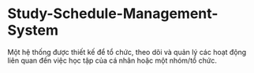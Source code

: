 # Study-Schedule-Management-System
Một hệ thống được thiết kế để tổ chức, theo dõi và quản lý các hoạt động liên quan đến việc học tập của cá nhân hoặc một nhóm/tổ chức.
